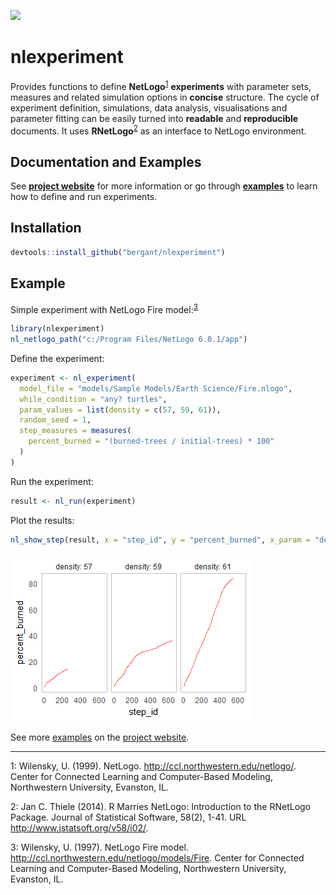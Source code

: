 




[![](https://travis-ci.org/bergant/nlexperiment.svg)](https://travis-ci.org/bergant/nlexperiment)

# __nlexperiment__

Provides functions to 
define __NetLogo__<sup>[1](#fn1)</sup> __experiments__ with parameter sets, measures and 
related simulation options in __concise__ structure. 
The cycle of experiment definition, simulations, data analysis, visualisations and
parameter fitting can be easily turned 
into __readable__ and __reproducible__ documents.
It uses __RNetLogo__<sup>[2](#fn2)</sup> as an interface to NetLogo environment.


## Documentation and Examples
See __[project website](http://bergant.github.io/nlexperiment/)__ for more information
or go through __[examples](http://bergant.github.io/nlexperiment/tutorial.html)__ to 
learn how to define and run experiments.


## Installation


```r
devtools::install_github("bergant/nlexperiment")
```

## Example
Simple experiment with NetLogo Fire model:<sup>[3](#fn3)</sup>


```r
library(nlexperiment)
nl_netlogo_path("c:/Program Files/NetLogo 6.0.1/app") 
```

Define the experiment:

```r
experiment <- nl_experiment(
  model_file = "models/Sample Models/Earth Science/Fire.nlogo", 
  while_condition = "any? turtles",
  param_values = list(density = c(57, 59, 61)),
  random_seed = 1,
  step_measures = measures(
    percent_burned = "(burned-trees / initial-trees) * 100"
  )
)
```

Run the experiment:


```r
result <- nl_run(experiment)  
```

Plot the results:

```r
nl_show_step(result, x = "step_id", y = "percent_burned", x_param = "density")
```

![](img/README-fireStepPlotRM-1.png)<!-- -->


See more [examples](http://bergant.github.io/nlexperiment/tutorial.html) 
on the [project website](http://bergant.github.io/nlexperiment/).

---

<a name="fn1">1</a>: Wilensky, U. (1999). NetLogo. http://ccl.northwestern.edu/netlogo/. Center for Connected Learning and Computer-Based Modeling, Northwestern University, Evanston, IL.

<a name="fn2">2</a>: Jan C. Thiele (2014). R Marries NetLogo: Introduction to the RNetLogo Package. Journal
of Statistical Software, 58(2), 1-41. URL http://www.jstatsoft.org/v58/i02/.

<a name="fn3">3</a>: Wilensky, U. (1997). 
NetLogo Fire model. http://ccl.northwestern.edu/netlogo/models/Fire. 
Center for Connected Learning and Computer-Based Modeling, 
Northwestern University, Evanston, IL.

